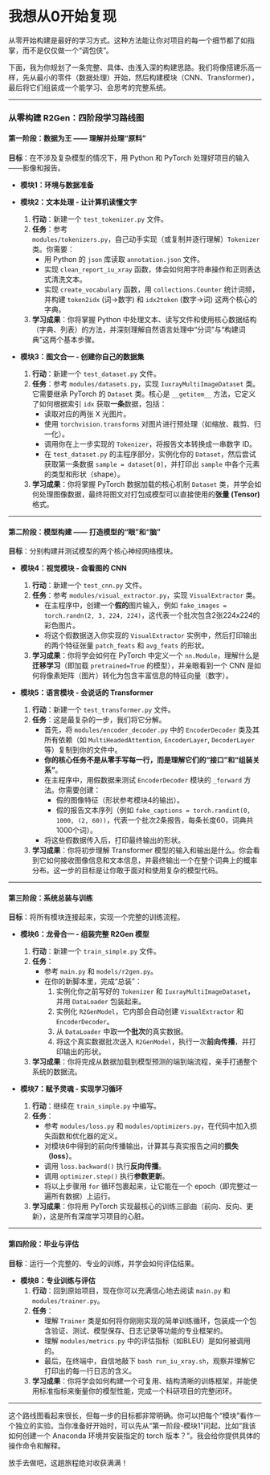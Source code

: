# 我想从0开始复现

从零开始构建是最好的学习方式。这种方法能让你对项目的每一个细节都了如指掌，而不是仅仅做一个“调包侠”。

下面，我为你规划了一条完整、具体、由浅入深的构建思路。我们将像搭建乐高一样，先从最小的零件（数据处理）开始，然后构建模块（CNN、Transformer），最后将它们组装成一个能学习、会思考的完整系统。

---

### **从零构建 R2Gen：四阶段学习路线图**

#### **第一阶段：数据为王 —— 理解并处理“原料”**

**目标**：在不涉及复杂模型的情况下，用 Python 和 PyTorch 处理好项目的输入——影像和报告。

* **模块1：环境与数据准备** 

* **模块2：文本处理 - 让计算机读懂文字**
    1.  **行动**：新建一个 `test_tokenizer.py` 文件。
    2.  **任务**：参考 `modules/tokenizers.py`，自己动手实现（或复制并逐行理解）`Tokenizer` 类。你需要：
        * 用 Python 的 `json` 库读取 `annotation.json` 文件。
        * 实现 `clean_report_iu_xray` 函数，体会如何用字符串操作和正则表达式清洗文本。
        * 实现 `create_vocabulary` 函数，用 `collections.Counter` 统计词频，并构建 `token2idx` (词->数字) 和 `idx2token` (数字->词) 这两个核心的字典。
    3.  **学习成果**：你将掌握 Python 中处理文本、读写文件和使用核心数据结构（字典、列表）的方法，并深刻理解自然语言处理中“分词”与“构建词典”这两个基本步骤。

* **模块3：图文合一 - 创建你自己的数据集**
    1.  **行动**：新建一个 `test_dataset.py` 文件。
    2.  **任务**：参考 `modules/datasets.py`，实现 `IuxrayMultiImageDataset` 类。它需要继承 PyTorch 的 `Dataset` 类。核心是 `__getitem__` 方法，它定义了如何根据索引 `idx` 获取**一条**数据，包括：
        * 读取对应的两张 X 光图片。
        * 使用 `torchvision.transforms` 对图片进行预处理（如缩放、裁剪、归一化）。
        * 调用你在上一步实现的 `Tokenizer`，将报告文本转换成一串数字 ID。
        * 在 `test_dataset.py` 的主程序部分，实例化你的 `Dataset`，然后尝试获取第一条数据 `sample = dataset[0]`，并打印出 `sample` 中各个元素的类型和形状（shape）。
    3.  **学习成果**：你将掌握 PyTorch 数据加载的核心机制 `Dataset` 类，并学会如何处理图像数据，最终将图文对打包成模型可以直接使用的**张量 (Tensor)** 格式。

---

#### **第二阶段：模型构建 —— 打造模型的“眼”和“脑”**

**目标**：分别构建并测试模型的两个核心神经网络模块。

* **模块4：视觉模块 - 会看图的 CNN**
    1.  **行动**：新建一个 `test_cnn.py` 文件。
    2.  **任务**：参考 `modules/visual_extractor.py`，实现 `VisualExtractor` 类。
        * 在主程序中，创建一个**假的**图片输入，例如 `fake_images = torch.randn(2, 3, 224, 224)`，这代表一个批次包含2张224x224的彩色图片。
        * 将这个假数据送入你实现的 `VisualExtractor` 实例中，然后打印输出的两个特征张量 `patch_feats` 和 `avg_feats` 的形状。
    3.  **学习成果**：你将学会如何在 PyTorch 中定义一个 `nn.Module`，理解什么是**迁移学习**（即加载 `pretrained=True` 的模型），并亲眼看到一个 CNN 是如何将像素矩阵（图片）转化为包含丰富信息的特征向量（数字）。

* **模块5：语言模块 - 会说话的 Transformer**
    1.  **行动**：新建一个 `test_transformer.py` 文件。
    2.  **任务**：这是最复杂的一步，我们将它分解。
        * 首先，将 `modules/encoder_decoder.py` 中的 `EncoderDecoder` 类及其所有依赖（如 `MultiHeadedAttention`, `EncoderLayer`, `DecoderLayer` 等）复制到你的文件中。
        * **你的核心任务不是从零手写每一行，而是理解它们的“接口”和“组装关系”**。
        * 在主程序中，用假数据来测试 `EncoderDecoder` 模块的 `_forward` 方法。你需要创建：
            * 假的图像特征（形状参考模块4的输出）。
            * 假的报告文本序列（例如 `fake_captions = torch.randint(0, 1000, (2, 60))`，代表一个批次2条报告，每条长度60，词典共1000个词）。
        * 将这些假数据传入后，打印最终输出的形状。
    3.  **学习成果**：你将初步理解 Transformer 模型的输入和输出是什么。你会看到它如何接收图像信息和文本信息，并最终输出一个在整个词典上的概率分布。这一步的目标是让你敢于面对和使用复杂的模型代码。

---

#### **第三阶段：系统总装与训练**

**目标**：将所有模块连接起来，实现一个完整的训练流程。

* **模块6：龙骨合一 - 组装完整 R2Gen 模型**
    1.  **行动**：新建一个 `train_simple.py` 文件。
    2.  **任务**：
        * 参考 `main.py` 和 `models/r2gen.py`。
        * 在你的新脚本里，完成“总装”：
            1.  实例化你之前写好的 `Tokenizer` 和 `IuxrayMultiImageDataset`，并用 `DataLoader` 包装起来。
            2.  实例化 `R2GenModel`，它内部会自动创建 `VisualExtractor` 和 `EncoderDecoder`。
            3.  从 `DataLoader` 中取**一个批次**的真实数据。
            4.  将这个真实数据批次送入 `R2GenModel`，执行一次**前向传播**，并打印输出的形状。
    3.  **学习成果**：你将完成从数据加载到模型预测的端到端流程，亲手打通整个系统的数据流。

* **模块7：赋予灵魂 - 实现学习循环**
    1.  **行动**：继续在 `train_simple.py` 中编写。
    2.  **任务**：
        * 参考 `modules/loss.py` 和 `modules/optimizers.py`，在代码中加入损失函数和优化器的定义。
        * 对模块6中得到的前向传播输出，计算其与真实报告之间的**损失（loss）**。
        * 调用 `loss.backward()` 执行**反向传播**。
        * 调用 `optimizer.step()` 执行**参数更新**。
        * 将以上步骤用 `for` 循环包裹起来，让它能在一个 epoch（即完整过一遍所有数据）上运行。
    3.  **学习成果**：你将用 PyTorch 实现最核心的训练三部曲（前向、反向、更新），这是所有深度学习项目的心脏。

---

#### **第四阶段：毕业与评估**

**目标**：运行一个完整的、专业的训练，并学会如何评估结果。

* **模块8：专业训练与评估**
    1.  **行动**：回到原始项目，现在你可以充满信心地去阅读 `main.py` 和 `modules/trainer.py`。
    2.  **任务**：
        * 理解 `Trainer` 类是如何将你刚刚实现的简单训练循环，包装成一个包含验证、测试、模型保存、日志记录等功能的专业框架的。
        * 理解 `modules/metrics.py` 中的评估指标（如BLEU）是如何被调用的。
        * 最后，在终端中，自信地敲下 `bash run_iu_xray.sh`，观察并理解它打印出的每一行日志的含义。
    3.  **学习成果**：你将学会如何构建一个可复用、结构清晰的训练框架，并能使用标准指标来衡量你的模型性能，完成一个科研项目的完整闭环。

---

这个路线图看起来很长，但每一步的目标都非常明确。你可以把每个“模块”看作一个独立的实验。当你准备好开始时，可以先从“第一阶段-模块1”问起，比如“我该如何创建一个 Anaconda 环境并安装指定的 torch 版本？”。我会给你提供具体的操作命令和解释。

放手去做吧，这趟旅程绝对收获满满！